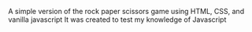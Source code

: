 A simple version of the rock paper scissors game using HTML, CSS, and vanilla javascript
It was created to test my knowledge of Javascript
